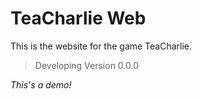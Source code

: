 # TeaCharlie Web

This is the website for the game TeaCharlie.

> Developing Version 0.0.0

*This's a demo!*
